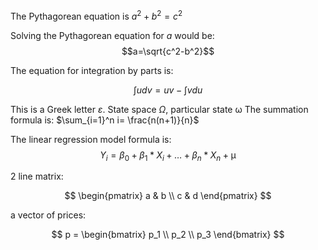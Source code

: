 The Pythagorean equation is $a^2 + b^2 = c^2$

Solving the Pythagorean equation for $a$ would be:
$$a=\sqrt{c^2-b^2}$$

The equation for integration by parts is:

$$\int u dv = uv - \int v du$$

This is a Greek letter $\varepsilon$.
State space $\Omega$, particular state $\upomega$
The summation formula is: $\sum_{i=1}^n i= \frac{n(n+1)}{n}$

The linear regression model formula is: $$Y_i = \beta_0 + \beta_1*X_i + \dots +\beta_n * X_n  + \upmu $$

2 line matrix:

$$
\begin{pmatrix}
a & b \\
c & d
\end{pmatrix}
$$

a vector of prices:

$$
p =
\begin{bmatrix}
p_1 \\
p_2 \\
p_3
\end{bmatrix}
$$



